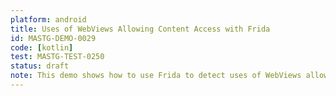 ```yaml
---
platform: android
title: Uses of WebViews Allowing Content Access with Frida
id: MASTG-DEMO-0029
code: [kotlin]
test: MASTG-TEST-0250
status: draft
note: This demo shows how to use Frida to detect uses of WebViews allowing content access in an Android app and how an attacker could exploit these settings to exfiltrate sensitive data from the app's internal storage using content URIs.
---
```

